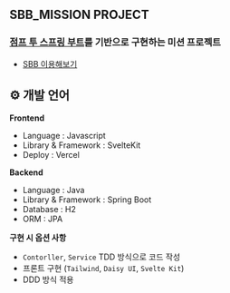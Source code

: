## SBB_MISSION PROJECT

### [점프 투 스프링 부트](https://wikidocs.net/book/7601)를 기반으로 구현하는 미션 프로젝트
- [SBB 이용해보기](https://sbb.bbgk.me/)

## ⚙ 개발 언어
**Frontend**

- Language : Javascript
- Library & Framework : SvelteKit
- Deploy : Vercel

**Backend**

- Language : Java
- Library & Framework : Spring Boot
- Database : H2
- ORM : JPA

**구현 시 옵션 사항**
- `Contorller`, `Service` TDD 방식으로 코드 작성
- 프론트 구현 (`Tailwind`, `Daisy UI`, `Svelte Kit`)
- DDD 방식 적용
